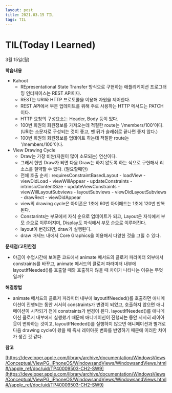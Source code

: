 ```yaml
---
layout: post
title: 2021.03.15 TIL
tags: TIL
---
```

# TIL(Today I Learned)

3월 15일(월)

**학습내용**

- Kahoot
    - REpresentational State Transfer 방식으로 구현하는 애플리케이션 프로그래밍 인터페이스는 REST API이다.
    - REST는 URI와 HTTP 프로토콜을 이용해 자원을 제어한다.
    - REST API에서 부분 업데이트를 위해 주로 사용하는 HTTP 메서드는 PATCH이다.
    - HTTP 요청의 구성요소는 Header, Body 등이 있다.
    - 100번 회원의 회원정보를 가져오는데 적절한 route는 '/members/100'이다. (URI는 소문자로 구성되는 것이 좋고, 맨 뒤가 슬래쉬로 끝나면 좋지 않다.)
    - 100번 회원의 회원정보를 업데이트 하는데 적절한 route는 '/members/100'이다.
- View Drawing Cycle
    - Draw는 가장 비싼(자원이 많이 소모되는) 연산이다.
    - 그래서 한번 Draw가 되면 다음 Draw는 하지 않도록 하는 식으로 구현해서 리소스를 절약할 수 있다. (필요할때만)
    - 전체 호출 순서 : requiresConstraintBasedLayout - loadView - viewDidLoad - viewWillAppear - updateConstraints - intrinsicContentSize - updateViewConstraints - viewWillLayoutSubviews - layoutSubviews - viewDidLayoutSubviews - drawRect - viewDidAppear
    - view의 drawing cycle은 아이폰은 1초에 60번 아이패드는 1초에 120번 반복된다.
    - Constarints는 부모에서 자식 순으로 업데이트가 되고, Layout은 자식에서 부모 순으로 이루어지며, Display도 자식에서 부모 순으로 이루어진다.
    - layout이 변경되면, draw가 실행된다.
    - draw 매세드 내에서 Core Graphics을 이용해서 다양한 것을 그릴 수 있다.

**문제점/고민한점**

- 야곰이 수업시간에 보여준 코드에서 animate 메서드의 클로저 파라미터 외부에서 constraints를 바꾸고, animate 메서드의 클로저 파라미터 내부에 layoutIfNeeded()를 호출할 때와 호출하지 않을 때 차이가 나타나는 이유는 무엇일까?

**해결방법**

- animate 메서드의 클로저 파라미터 내부에 layoutIfNeeded()를 호출하면 애니메이션이 진행되는 동안 서서히 constraints가 변경이 되었고, 호출하지 않으면 애니메이션이 시작되기 전에 constraints가 변경이 된다. layoutIfNeeded()를 애니메이션 클로저 내부에서 실행했기 때문에 애니메이션이 진행되는 동안 서서히 레이아웃이 변화하는 것이고, layoutIfNeeded()를 실행하지 않으면 애니메이션과 별개로 다음 drawing cycle이 왔을 때 즉시 레이아웃 변화를 반영하기 때문에 이러한 차이가 생긴 것 같다.

**참고**

[https://developer.apple.com/library/archive/documentation/WindowsViews/Conceptual/ViewPG_iPhoneOS/WindowsandViews/WindowsandViews.html#//apple_ref/doc/uid/TP40009503-CH2-SW9](https://developer.apple.com/library/archive/documentation/WindowsViews/Conceptual/ViewPG_iPhoneOS/WindowsandViews/WindowsandViews.html#//apple_ref/doc/uid/TP40009503-CH2-SW9)
